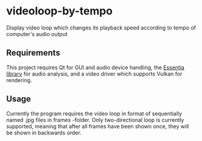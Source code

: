 # videoloop-by-tempo
Display video loop which changes its playback speed according to tempo of computer's audio output

## Requirements

This project requires Qt for GUI and audio device handling, the <a href=https://essentia.upf.edu>Essentia library</a> for audio analysis, and a video driver which supports Vulkan for rendering.


## Usage
Currently the program requires the video loop in format of sequentially named .jpg files in frames -folder. Only two-directional loop is currently supported, meaning that after all frames have been shown once, they will be shown in backwards order.